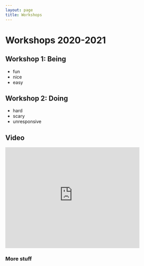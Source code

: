 ```yaml
---
layout: page
title: Workshops
---
```


# Workshops 2020-2021

## Workshop 1: Being

 - fun
 - nice
 - easy

## Workshop 2: Doing

 - hard
 - scary
 - unresponsive

## Video

<iframe width="420" height="315" src="https://www.youtube.com/embed/ewkVPGldsCQ" frameborder="0" allowfullscreen></iframe>

### More stuff